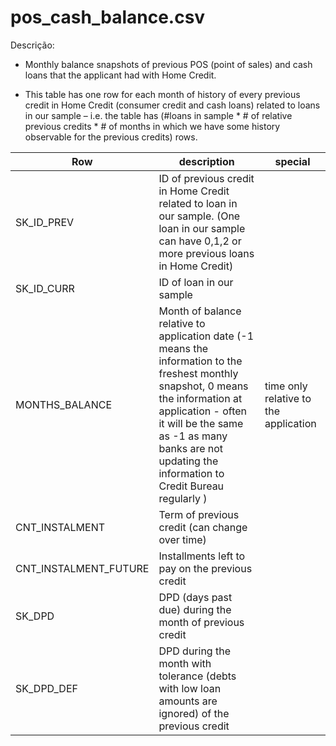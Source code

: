 # pos_cash_balance.csv

Descrição:

- Monthly balance snapshots of previous POS (point of sales) and cash loans that the applicant had with Home Credit.

- This table has one row for each month of history of every previous credit in Home Credit (consumer credit and cash loans) related to loans in our sample – i.e. the table has (#loans in sample * # of relative previous credits * # of months in which we have some history observable for the previous credits) rows.

| Row                   | description                                                                                                                                                                                                                                                    | special                               |
| --------------------- | -------------------------------------------------------------------------------------------------------------------------------------------------------------------------------------------------------------------------------------------------------------- | ------------------------------------- |
| SK_ID_PREV            | ID of previous credit in Home Credit related to loan in our sample. (One loan in our sample can have 0,1,2 or more previous loans in Home Credit)                                                                                                              |                                       |
| SK_ID_CURR            | ID of loan in our sample                                                                                                                                                                                                                                       |                                       |
| MONTHS_BALANCE        | Month of balance relative to application date (-1 means the information to the freshest monthly snapshot, 0 means the information at application - often it will be the same as -1 as many banks are not updating the information to Credit Bureau regularly ) | time only relative to the application |
| CNT_INSTALMENT        | Term of previous credit (can change over time)                                                                                                                                                                                                                 |                                       |
| CNT_INSTALMENT_FUTURE | Installments left to pay on the previous credit                                                                                                                                                                                                                |                                       |
| SK_DPD                | DPD (days past due) during the month of previous credit                                                                                                                                                                                                        |                                       |
| SK_DPD_DEF            | DPD during the month with tolerance (debts with low loan amounts are ignored) of the previous credit                                                                                                                                                           |                                       |

